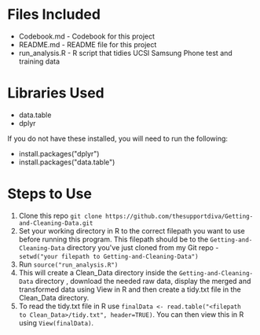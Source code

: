 Files Included
=======================
- Codebook.md - Codebook for this project
- README.md - README file for this project
- run_analysis.R - R script that tidies UCSI Samsung Phone test and training data

Libraries Used
=======================
- data.table
- dplyr

If you do not have these installed, you will need to run the following:
- install.packages("dplyr")
- install.packages("data.table")

Steps to Use
=======================
1. Clone this repo ```git clone https://github.com/thesupportdiva/Getting-and-Cleaning-Data.git```
2. Set your working directory in R to the correct filepath you want to use before running this program. This filepath should be to the ```Getting-and-Cleaning-Data``` directory you've just cloned from my Git repo - ```setwd("your filepath to Getting-and-Cleaning-Data")```
2. Run ```source("run_analysis.R")```
3. This will create a Clean_Data directory inside the ```Getting-and-Cleaning-Data``` directory , download the needed raw data, display the merged and transformed data using View in R and then create a tidy.txt file in the Clean_Data directory. 
4. To read the tidy.txt file in R use ```finalData <- read.table("<filepath  to Clean_Data>/tidy.txt", header=TRUE)```.  You can then view this in R using ```View(finalData)```.
